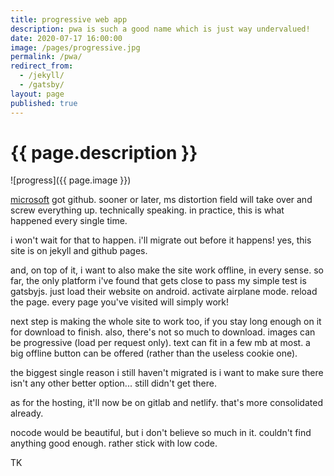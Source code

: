 ```yaml
---
title: progressive web app
description: pwa is such a good name which is just way undervalued!
date: 2020-07-17 16:00:00
image: /pages/progressive.jpg
permalink: /pwa/
redirect_from:
  - /jekyll/
  - /gatsby/
layout: page
published: true
---
```


# {{ page.description }}

![progress]({{ page.image }})

[microsoft](/microsoft) got github. sooner or later, ms distortion field will take over and screw everything up. technically speaking. in practice, this is what happened every single time.

i won't wait for that to happen. i'll migrate out before it happens! yes, this site is on jekyll and github pages.

and, on top of it, i want to also make the site work offline, in every sense. so far, the only platform i've found that gets close to pass my simple test is gatsbyjs. just load their website on android. activate airplane mode. reload the page. every page you've visited will simply work!

next step is making the whole site to work too, if you stay long enough on it for download to finish. also, there's not so much to download. images can be progressive (load per request only). text can fit in a few mb at most. a big offline button can be offered (rather than the useless cookie one).

the biggest single reason i still haven't migrated is i want to make sure there isn't any other better option... still didn't get there.

as for the hosting, it'll now be on gitlab and netlify. that's more consolidated already.

nocode would be beautiful, but i don't believe so much in it. couldn't find anything good enough. rather stick with low code.

TK

